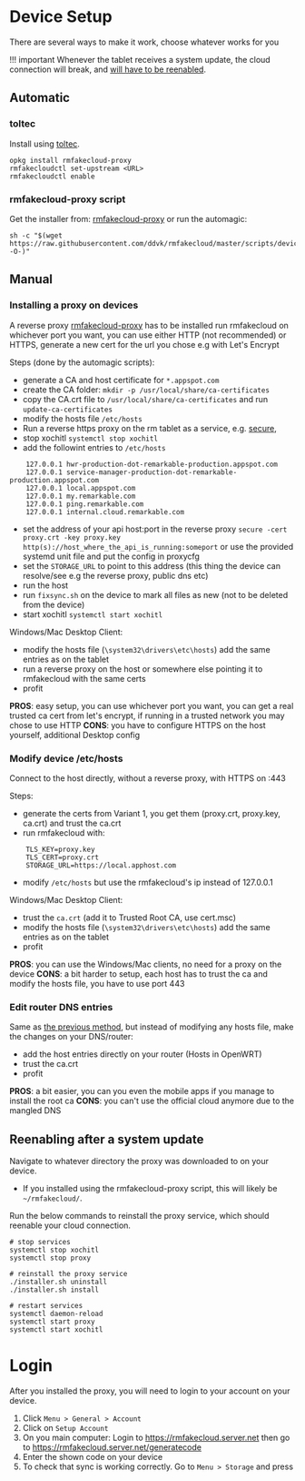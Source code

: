 # Device Setup

There are several ways to make it work, choose whatever works for you

!!! important
    Whenever the tablet receives a system update, the cloud
    connection will break, and [will have to be
    reenabled](#reenabling-after-a-system-update).

## Automatic

### toltec
Install using [toltec](https://toltec-dev.org/).
```commandline
opkg install rmfakecloud-proxy
rmfakecloudctl set-upstream <URL>
rmfakecloudctl enable
```

### rmfakecloud-proxy script
Get the installer from: [rmfakecloud-proxy](https://github.com/ddvk/rmfakecloud-proxy/releases)
or run the automagic:
```commandline
sh -c "$(wget https://raw.githubusercontent.com/ddvk/rmfakecloud/master/scripts/device/automagic.sh -O-)"
```

## Manual
### Installing a proxy on devices
A reverse proxy [rmfakecloud-proxy](https://github.com/ddvk/rmfakecloud-proxy/releases) has to be installed
run rmfakecloud on whichever port you want, you can use either HTTP (not recommended) or HTTPS, generate a new cert for the url you chose e.g with Let's Encrypt

Steps (done by the automagic scripts):
- generate a CA and host certificate for `*.appspot.com`
- create the CA folder: `mkdir -p /usr/local/share/ca-certificates`
- copy the CA.crt file to `/usr/local/share/ca-certificates` and run `update-ca-certificates`
- modify the hosts file `/etc/hosts`
- Run a reverse https proxy on the rm tablet as a service, e.g. [secure](https://github.com/yi-jiayu/secure),
- stop xochitl `systemctl stop xochitl`
- add the followint entries to `/etc/hosts`
```
    127.0.0.1 hwr-production-dot-remarkable-production.appspot.com
    127.0.0.1 service-manager-production-dot-remarkable-production.appspot.com
    127.0.0.1 local.appspot.com
    127.0.0.1 my.remarkable.com
    127.0.0.1 ping.remarkable.com
    127.0.0.1 internal.cloud.remarkable.com
```
- set the address of your api host:port in the reverse proxy
    `secure -cert proxy.crt -key proxy.key http(s)://host_where_the_api_is_running:someport`
    or use the provided systemd unit file and put the config in proxycfg
- set the `STORAGE_URL` to point to this address (this thing the device can resolve/see e.g the reverse proxy, public dns etc)
- run the host
- run `fixsync.sh` on the device to mark all files as new (not to be deleted from the device)
- start xochitl `systemctl start xochitl`

Windows/Mac Desktop Client:
- modify the hosts file (`\system32\drivers\etc\hosts`) add the same entries as on the tablet
- run a reverse proxy on the host or somewhere else pointing it to rmfakecloud with the same certs
- profit

**PROS**: easy setup, you can use whichever port you want, you can get a real trusted ca cert from let's encrypt, if running in a trusted network you may chose to use HTTP
**CONS**: you have to configure HTTPS on the host yourself, additional Desktop config

### Modify device /etc/hosts
Connect to the host directly, without a reverse proxy, with HTTPS on :443

Steps:
- generate the certs from Variant 1, you get them (proxy.crt, proxy.key, ca.crt) and trust the ca.crt
- run rmfakecloud with:
```
    TLS_KEY=proxy.key
    TLS_CERT=proxy.crt
    STORAGE_URL=https://local.apphost.com
```
- modify `/etc/hosts` but use the rmfakecloud's ip instead of 127.0.0.1

Windows/Mac Desktop Client:
- trust the `ca.crt`  (add it to Trusted Root CA, use cert.msc)
- modify the hosts file (`\system32\drivers\etc\hosts`) add the same entries as on the tablet
- profit

**PROS**: you can use the Windows/Mac clients, no need for a proxy on the device
**CONS**: a bit harder to setup, each host has to trust the ca and modify the hosts file, you have to use port 443

### Edit router DNS entries
Same as [the previous method](#modify-/etc/hosts), but instead of modifying any hosts file, make the changes on your DNS/router:
- add the host entries directly on your router (Hosts in OpenWRT)
- trust the ca.crt
- profit

**PROS**: a bit easier, you can you even the mobile apps if you manage to install the root ca
**CONS**: you can't use the official cloud anymore due to the mangled DNS

## Reenabling after a system update

Navigate to whatever directory the proxy was downloaded to on your device.

* If you installed using the rmfakecloud-proxy script, this will likely be
  `~/rmfakecloud/`.

Run the below commands to reinstall the proxy service, which should reenable
your cloud connection.

```
# stop services
systemctl stop xochitl
systemctl stop proxy

# reinstall the proxy service
./installer.sh uninstall
./installer.sh install

# restart services
systemctl daemon-reload
systemctl start proxy
systemctl start xochitl
```

# Login

After you installed the proxy, you will need to login to your account on your device.
1. Click `Menu > General > Account`
2. Click on `Setup Account`
3. On you main computer: Login to https://rmfakecloud.server.net then go to https://rmfakecloud.server.net/generatecode
4. Enter the shown code on your device
5. To check that sync is working correctly. Go to `Menu > Storage` and press 
